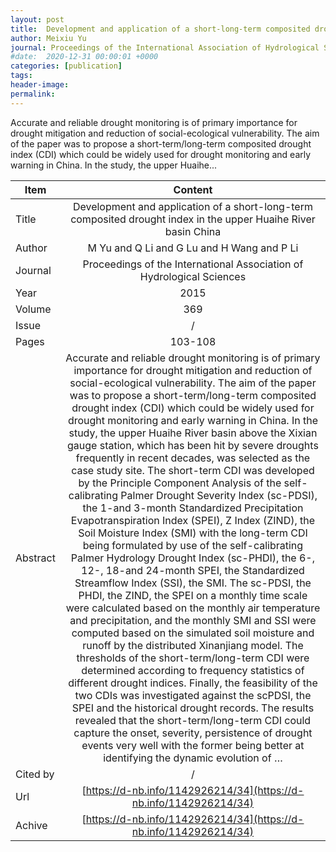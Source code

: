 ```yaml
---
layout: post
title:  Development and application of a short-long-term composited drought index in the upper Huaihe River basin China
author: Meixiu Yu
journal: Proceedings of the International Association of Hydrological Sciences
#date:  2020-12-31 00:00:01 +0000
categories: [publication]
tags: 
header-image: 
permalink: 
---
```

Accurate and reliable drought monitoring is of primary importance for drought mitigation and reduction of social-ecological vulnerability. The aim of the paper was to propose a short-term/long-term composited drought index (CDI) which could be widely used for drought monitoring and early warning in China. In the study, the upper Huaihe...
<!--the above is the excerpt-->
<!--more-->
<!--the following is the text-->


| Item           | Content    |
| ---------------|:-----------:|
| Title          | Development and application of a short-long-term composited drought index in the upper Huaihe River basin China     |
| Author         | M Yu and Q Li and G Lu and H Wang and P Li    |
| Journal        | Proceedings of the International Association of Hydrological Sciences   |
| Year           | 2015      |
| Volume         | 369	   |
| Issue          | /	   |
| Pages          | 103-108	   |
| Abstract       | Accurate and reliable drought monitoring is of primary importance for drought mitigation and reduction of social-ecological vulnerability. The aim of the paper was to propose a short-term/long-term composited drought index (CDI) which could be widely used for drought monitoring and early warning in China. In the study, the upper Huaihe River basin above the Xixian gauge station, which has been hit by severe droughts frequently in recent decades, was selected as the case study site. The short-term CDI was developed by the Principle Component Analysis of the self-calibrating Palmer Drought Severity Index (sc-PDSI), the 1-and 3-month Standardized Precipitation Evapotranspiration Index (SPEI), Z Index (ZIND), the Soil Moisture Index (SMI) with the long-term CDI being formulated by use of the self-calibrating Palmer Hydrology Drought Index (sc-PHDI), the 6-, 12-, 18-and 24-month SPEI, the Standardized Streamflow Index (SSI), the SMI. The sc-PDSI, the PHDI, the ZIND, the SPEI on a monthly time scale were calculated based on the monthly air temperature and precipitation, and the monthly SMI and SSI were computed based on the simulated soil moisture and runoff by the distributed Xinanjiang model. The thresholds of the short-term/long-term CDI were determined according to frequency statistics of different drought indices. Finally, the feasibility of the two CDIs was investigated against the scPDSI, the SPEI and the historical drought records. The results revealed that the short-term/long-term CDI could capture the onset, severity, persistence of drought events very well with the former being better at identifying the dynamic evolution of …	 |
| Cited by			 | /   |
| Url  					 | [https://d-nb.info/1142926214/34](https://d-nb.info/1142926214/34)		   |
| Achive 	       | [https://d-nb.info/1142926214/34](https://d-nb.info/1142926214/34)		 |

